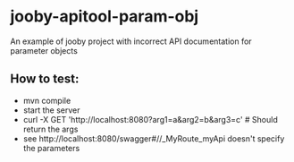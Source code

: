 # jooby-apitool-param-obj
An example of jooby project with incorrect API documentation for parameter objects


## How to test:
- mvn compile
- start the server
- curl -X GET 'http://localhost:8080?arg1=a&arg2=b&arg3=c' # Should return the args
- see http://localhost:8080/swagger#//_MyRoute_myApi doesn't specify the parameters
